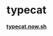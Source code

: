 <br>

<h1 align='center'>typecat</h1>

<p align='center'>
<a href='https://typecat.now.sh/'><strong>typecat.now.sh</strong></a>
</p>

<!-- https://vercel.com/rstacruz/typecat -->
